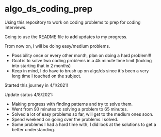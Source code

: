 # algo_ds_coding_prep
Using this repository to work on coding problems to prep for coding interviews. 

Going to use the README file to add updates to my progress.

From now on, I will be doing easy/medium problems.
  - Possibility once or every other month, plan on doing a hard problem!!!
  - Goal is to solve two coding problems in a 45 minute time limit (looking into starting that in 2 months)
  - Keep in mind, I do have to brush up on algo/ds since it's been a very long time I touched on the subject.
 
Started this journey in 4/1/2021!

Update status 4/8/2021:
  - Making progress with finding patterns and try to solve them.
  - Went from 90 minutes to solving a problem to 65 minutes.
  - Solved a lot of easy problems so far, will get to the medium ones soon.
  - Spend weekend on going over the problems I solved.
  - Some problems I had a hard time with, I did look at the solutions to get a better understanding.



